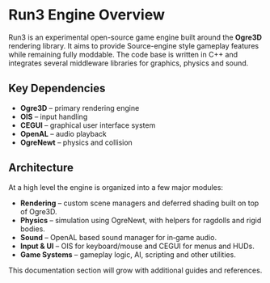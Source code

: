 # Run3 Engine Overview

Run3 is an experimental open-source game engine built around the **Ogre3D** rendering library. It aims to provide Source-engine style gameplay features while remaining fully moddable. The code base is written in C++ and integrates several middleware libraries for graphics, physics and sound.

## Key Dependencies

- **Ogre3D** – primary rendering engine
- **OIS** – input handling
- **CEGUI** – graphical user interface system
- **OpenAL** – audio playback
- **OgreNewt** – physics and collision

## Architecture

At a high level the engine is organized into a few major modules:

- **Rendering** – custom scene managers and deferred shading built on top of Ogre3D.
- **Physics** – simulation using OgreNewt, with helpers for ragdolls and rigid bodies.
- **Sound** – OpenAL based sound manager for in‑game audio.
- **Input & UI** – OIS for keyboard/mouse and CEGUI for menus and HUDs.
- **Game Systems** – gameplay logic, AI, scripting and other utilities.

This documentation section will grow with additional guides and references.
